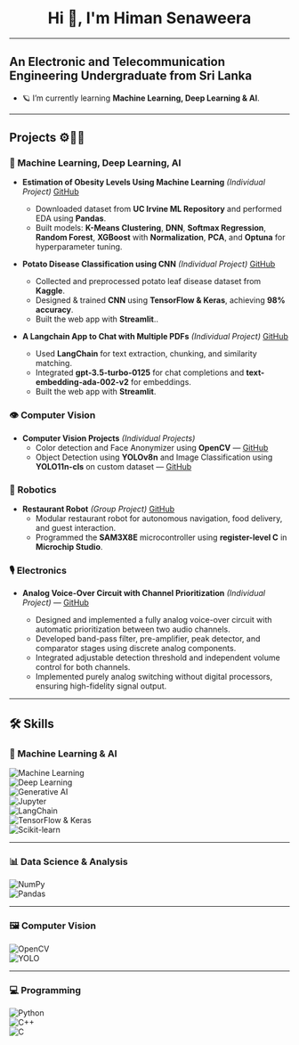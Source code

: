 
<h1 align="center"> Hi 👋, I'm Himan Senaweera</h1>

---

## An Electronic and Telecommunication Engineering Undergraduate from Sri Lanka

- 🪐 I’m currently learning **Machine Learning, Deep Learning & AI**.  
 ---

## Projects ⚙️👨‍💻

### 🧠 Machine Learning, Deep Learning, AI
- **Estimation of Obesity Levels Using Machine Learning** *(Individual Project)* [GitHub](https://github.com/HimanSenaweera/Model-to-predict-obesity-Level.git)  
  - Downloaded dataset from **UC Irvine ML Repository** and performed EDA using **Pandas**.  
  - Built models: **K-Means Clustering**, **DNN**, **Softmax Regression**, **Random Forest**, **XGBoost** with **Normalization**, **PCA**, and **Optuna** for hyperparameter tuning.  

- **Potato Disease Classification using CNN** *(Individual Project)* [GitHub](https://github.com/HimanSenaweera/Deep-learning.git)  
  - Collected and preprocessed potato leaf disease dataset from **Kaggle**.  
  - Designed & trained **CNN** using **TensorFlow & Keras**, achieving **98% accuracy**.  
  - Built the web app with **Streamlit**..  

- **A Langchain App to Chat with Multiple PDFs** *(Individual Project)* [GitHub](https://github.com/HimanSenaweera/Langchain-App-.git)  
  - Used **LangChain** for text extraction, chunking, and similarity matching.  
  - Integrated **gpt-3.5-turbo-0125** for chat completions and **text-embedding-ada-002-v2** for embeddings.  
  - Built the web app with **Streamlit**.  

### 👁️ Computer Vision
- **Computer Vision Projects** *(Individual Projects)*  
  - Color detection and Face Anonymizer using **OpenCV** — [GitHub](https://github.com/HimanSenaweera/OpenCV-projects.git)  
  - Object Detection using **YOLOv8n** and Image Classification using **YOLO11n-cls** on custom dataset — [GitHub](https://github.com/HimanSenaweera/Face-Anonymizer-using-OpenCV.git)  

### 🤖 Robotics
- **Restaurant Robot** *(Group Project)* [GitHub](https://github.com/HimanSenaweera/RestaurantRobot.git)  
  - Modular restaurant robot for autonomous navigation, food delivery, and guest interaction.  
  - Programmed the **SAM3X8E** microcontroller using **register-level C** in **Microchip Studio**.

### 🎙️ Electronics
- **Analog Voice-Over Circuit with Channel Prioritization** *(Individual Project)* — [GitHub]([https://github.com/HimanSenaweera/RestaurantRobot.git](https://github.com/HimanSenaweera/Analog-Voice-Over-Device.git))

  - Designed and implemented a fully analog voice-over circuit with automatic prioritization between two audio channels.
  - Developed band-pass filter, pre-amplifier, peak detector, and comparator stages using discrete analog components.
  - Integrated adjustable detection threshold and independent volume control for both channels.
  - Implemented purely analog switching without digital processors, ensuring high-fidelity signal output.
---
## 🛠 Skills

### 🤖 Machine Learning & AI  
![Machine Learning](https://img.shields.io/badge/-Machine%20Learning-102230?style=for-the-badge&logo=tensorflow&logoColor=white)  
![Deep Learning](https://img.shields.io/badge/-Deep%20Learning-102230?style=for-the-badge&logo=keras&logoColor=white)  
![Generative AI](https://img.shields.io/badge/-Generative%20AI-102230?style=for-the-badge&logo=openai&logoColor=white)  
![Jupyter](https://img.shields.io/badge/-Jupyter-102230?style=for-the-badge&logo=jupyter&logoColor=white)  
![LangChain](https://img.shields.io/badge/-LangChain-102230?style=for-the-badge)  
![TensorFlow & Keras](https://img.shields.io/badge/-TensorFlow%20%26%20Keras-102230?style=for-the-badge&logo=tensorflow&logoColor=white)  
![Scikit-learn](https://img.shields.io/badge/-Scikit%20Learn-102230?style=for-the-badge&logo=scikit-learn&logoColor=white)

---

### 📊 Data Science & Analysis  
![NumPy](https://img.shields.io/badge/-NumPy-013243?style=for-the-badge&logo=numpy&logoColor=white)  
![Pandas](https://img.shields.io/badge/-Pandas-150458?style=for-the-badge&logo=pandas&logoColor=white)

---

### 🖼 Computer Vision  
![OpenCV](https://img.shields.io/badge/-OpenCV-5C3EE8?style=for-the-badge&logo=opencv&logoColor=white)  
![YOLO](https://img.shields.io/badge/-YOLO-00FFFF?style=for-the-badge)

---

### 💻 Programming  
![Python](https://img.shields.io/badge/-Python-3776AB?style=for-the-badge&logo=python&logoColor=white)  
![C++](https://img.shields.io/badge/-C++-00599C?style=for-the-badge&logo=cplusplus&logoColor=white)  
![C](https://img.shields.io/badge/-C-A8B9CC?style=for-the-badge&logo=c&logoColor=white)
